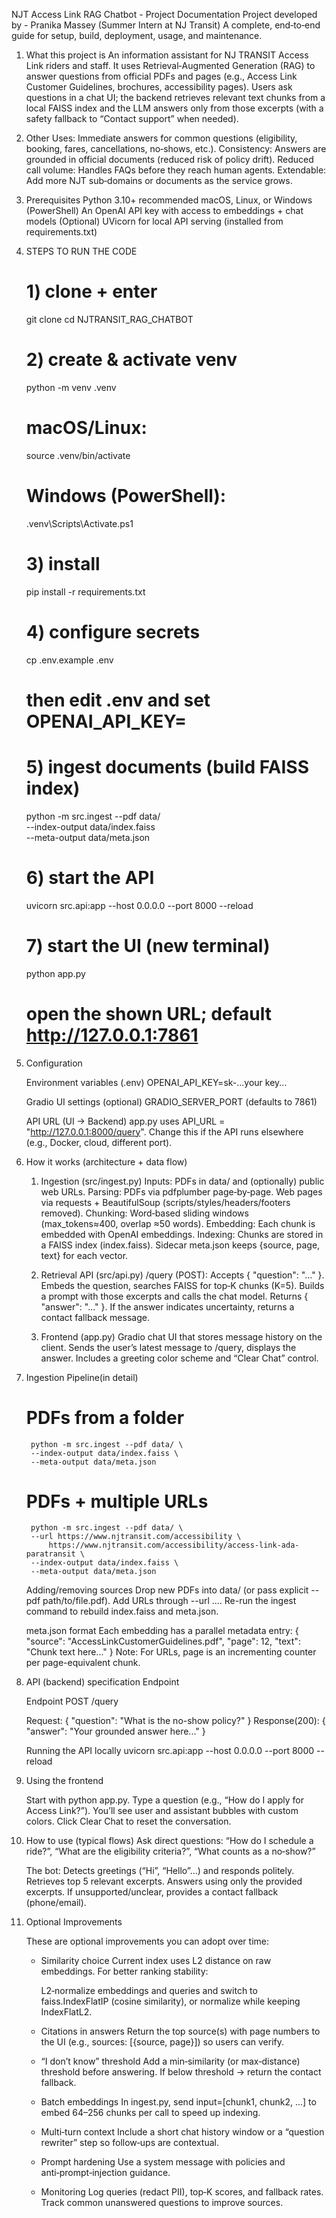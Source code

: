 NJT Access Link RAG Chatbot - Project Documentation
Project developed by - Pranika Massey (Summer Intern at NJ Transit)
A complete, end‑to‑end guide for setup, build, deployment, usage, and maintenance.

1) What this project is
An information assistant for NJ TRANSIT Access Link riders and staff. It uses Retrieval‑Augmented Generation (RAG) to answer questions from official PDFs and pages (e.g., Access Link Customer Guidelines, brochures, accessibility pages). Users ask questions in a chat UI; the backend retrieves relevant text chunks from a local FAISS index and the LLM answers only from those excerpts (with a safety fallback to “Contact support” when needed).

2) Other Uses:
Immediate answers for common questions (eligibility, booking, fares, cancellations, no‑shows, etc.).
Consistency: Answers are grounded in official documents (reduced risk of policy drift).
Reduced call volume: Handles FAQs before they reach human agents.
Extendable: Add more NJT sub‑domains or documents as the service grows.

3) Prerequisites
Python 3.10+ recommended
macOS, Linux, or Windows (PowerShell)
An OpenAI API key with access to embeddings + chat models
(Optional) UVicorn for local API serving (installed from requirements.txt)

4) STEPS TO RUN THE CODE
    # 1) clone + enter
    git clone <your-repo-url>
    cd NJTRANSIT_RAG_CHATBOT

    # 2) create & activate venv
    python -m venv .venv
    # macOS/Linux:
    source .venv/bin/activate
    # Windows (PowerShell):
    .venv\Scripts\Activate.ps1

    # 3) install
    pip install -r requirements.txt

    # 4) configure secrets
    cp .env.example .env
    # then edit .env and set OPENAI_API_KEY=<your-key>

    # 5) ingest documents (build FAISS index)
    python -m src.ingest --pdf data/ \
    --index-output data/index.faiss \
    --meta-output data/meta.json

    # 6) start the API
    uvicorn src.api:app --host 0.0.0.0 --port 8000 --reload

    # 7) start the UI (new terminal)
    python app.py
    # open the shown URL; default http://127.0.0.1:7861

5) Configuration

    Environment variables (.env)
    OPENAI_API_KEY=sk-...your key...

    Gradio UI settings (optional)
    GRADIO_SERVER_PORT (defaults to 7861)

    API URL (UI → Backend)
    app.py uses API_URL = "http://127.0.0.1:8000/query".
    Change this if the API runs elsewhere (e.g., Docker, cloud, different port).

6) How it works (architecture + data flow)
    1) Ingestion (src/ingest.py)
        Inputs: PDFs in data/ and (optionally) public web URLs.
        Parsing:
            PDFs via pdfplumber page‑by‑page.
            Web pages via requests + BeautifulSoup (scripts/styles/headers/footers removed).
        Chunking: Word‑based sliding windows (max_tokens≈400, overlap ≈50 words).
        Embedding: Each chunk is embedded with OpenAI embeddings.
        Indexing: Chunks are stored in a FAISS index (index.faiss). Sidecar meta.json keeps {source, page, text} for each vector.

    2) Retrieval API (src/api.py)
        /query (POST): Accepts { "question": "..." }.
        Embeds the question, searches FAISS for top‑K chunks (K=5).
        Builds a prompt with those excerpts and calls the chat model.
        Returns { "answer": "..." }. If the answer indicates uncertainty, returns a contact fallback message.

    3) Frontend (app.py)
        Gradio chat UI that stores message history on the client.
        Sends the user’s latest message to /query, displays the answer.
        Includes a greeting color scheme and “Clear Chat” control.

7) Ingestion Pipeline(in detail)
    # PDFs from a folder
        python -m src.ingest --pdf data/ \
        --index-output data/index.faiss \
        --meta-output data/meta.json

    # PDFs + multiple URLs
        python -m src.ingest --pdf data/ \
        --url https://www.njtransit.com/accessibility \
            https://www.njtransit.com/accessibility/access-link-ada-paratransit \
        --index-output data/index.faiss \
        --meta-output data/meta.json

    Adding/removing sources
        Drop new PDFs into data/ (or pass explicit --pdf path/to/file.pdf).
        Add URLs through --url ....
        Re-run the ingest command to rebuild index.faiss and meta.json.

    meta.json format
        Each embedding has a parallel metadata entry:
        {
            "source": "AccessLinkCustomerGuidelines.pdf",
            "page": 12,
            "text": "Chunk text here..."
        }
        Note: For URLs, page is an incrementing counter per page-equivalent chunk.

8) API (backend) specification Endpoint

    Endpoint
    POST /query

    Request:
    {
        "question": "What is the no-show policy?"
    }
    Response(200):
    {
        "answer": "Your grounded answer here..."
    }

    Running the API locally
        uvicorn src.api:app --host 0.0.0.0 --port 8000 --reload

9) Using the frontend

    Start with python app.py.
    Type a question (e.g., “How do I apply for Access Link?”).
    You’ll see user and assistant bubbles with custom colors.
    Click Clear Chat to reset the conversation.

10) How to use (typical flows)
    Ask direct questions:
    “How do I schedule a ride?”, “What are the eligibility criteria?”, “What counts as a no‑show?”

    The bot:
    Detects greetings (“Hi”, “Hello”…) and responds politely.
    Retrieves top 5 relevant excerpts.
    Answers using only the provided excerpts.
    If unsupported/unclear, provides a contact fallback (phone/email).

11) Optional Improvements

    These are optional improvements you can adopt over time:

    - Similarity choice
    Current index uses L2 distance on raw embeddings. For better ranking stability:

        L2‑normalize embeddings and queries and switch to faiss.IndexFlatIP (cosine similarity), 
        or normalize while keeping IndexFlatL2.

    - Citations in answers
    Return the top source(s) with page numbers to the UI (e.g., sources: [{source, page}]) so users can verify.

    - “I don’t know” threshold
    Add a min‑similarity (or max‑distance) threshold before answering. If below threshold → return the contact fallback.

    - Batch embeddings
    In ingest.py, send input=[chunk1, chunk2, ...] to embed 64–256 chunks per call to speed up indexing.

    - Multi‑turn context
    Include a short chat history window or a “question rewriter” step so follow‑ups are contextual.

    - Prompt hardening
    Use a system message with policies and anti‑prompt‑injection guidance.

    - Monitoring
    Log queries (redact PII), top‑K scores, and fallback rates. Track common unanswered questions to improve sources.




